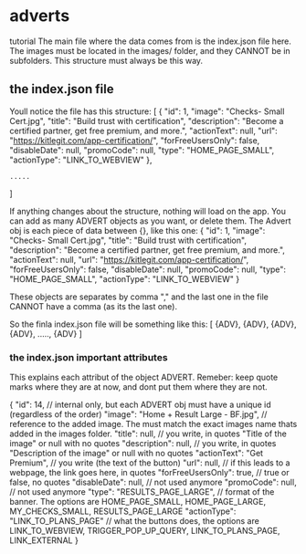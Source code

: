 # adverts
tutorial
The main file where the data comes from is the index.json file here. The images must be located in the images/ folder, and they CANNOT be in subfolders. This structure must always be this way.

## the index.json file
Youll notice the file has this structure:
[
   {
      "id": 1,
      "image": "Checks- Small Cert.jpg",
      "title": "Build trust with certification",
      "description": "Become a certified partner, get free premium, and more.",
      "actionText": null,
      "url": "https://kitlegit.com/app-certification/",
      "forFreeUsersOnly": false,
      "disableDate": null,
      "promoCode": null,
      "type": "HOME_PAGE_SMALL",
      "actionType": "LINK_TO_WEBVIEW"
    },

    ..... 
]

If anything changes about the structure, nothing will load on the app.
You can add as many ADVERT objects as you want, or delete them. The Advert obj is each piece of data between {}, like this one:
 {
    "id": 1,
    "image": "Checks- Small Cert.jpg",
    "title": "Build trust with certification",
    "description": "Become a certified partner, get free premium, and more.",
    "actionText": null,
    "url": "https://kitlegit.com/app-certification/",
    "forFreeUsersOnly": false,
    "disableDate": null,
    "promoCode": null,
    "type": "HOME_PAGE_SMALL",
    "actionType": "LINK_TO_WEBVIEW"
}


These objects are separates by comma "," and the last one in the file CANNOT have a comma (as its the last one).

So the finla index.json file will be something like this: 
[  {ADV},  {ADV},  {ADV}, {ADV}, ....., {ADV}  ] 

### the index.json important attributes
This explains each attribut of the object ADVERT. Remeber: keep quote marks where they are at now, and dont put them where they are not. 

{
    "id": 14, // internal only, but each ADVERT obj must have a unique id (regardless of the order)
    "image": "Home + Result Large - BF.jpg", // reference to the added image. The must match the exact images name thats added in the images folder.
    "title": null, // you write, in quotes "Title of the image" or null with no quotes
    "description": null, // you write, in quotes "Description of the image" or null with no quotes
    "actionText": "Get Premium", // you write (the text of the button)
    "url": null, // if this leads to a webpage, the link goes here, in quotes
    "forFreeUsersOnly": true, // true or false, no quotes
    "disableDate": null, // not used anymore
    "promoCode": null, // not used anymore
    "type": "RESULTS_PAGE_LARGE", // format of the banner. The options are   HOME_PAGE_SMALL, HOME_PAGE_LARGE, MY_CHECKS_SMALL, RESULTS_PAGE_LARGE 
    "actionType": "LINK_TO_PLANS_PAGE" // what the buttons does, the options are   LINK_TO_WEBVIEW, TRIGGER_POP_UP_QUERY, LINK_TO_PLANS_PAGE, LINK_EXTERNAL 
  }

